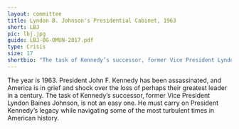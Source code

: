 ```yaml
---
layout: committee
title: Lyndon B. Johnson's Presidential Cabinet, 1963
short: LBJ
pic: lbj.jpg
guide: LBJ-BG-OMUN-2017.pdf
type: Crisis
size: 17
shortbio: "The task of Kennedy’s successor, former Vice President Lyndon Baines Johnson, is not an easy one. He must carry on President Kennedy’s legacy while navigating some of the most turbulent times in American history."
---
```


The year is 1963. President John F. Kennedy has been assassinated, and America is in grief and shock over the loss of perhaps their greatest leader in a century. The task of Kennedy’s successor, former Vice President Lyndon Baines Johnson, is not an easy one. He must carry on President Kennedy’s legacy while navigating some of the most turbulent times in American history.
